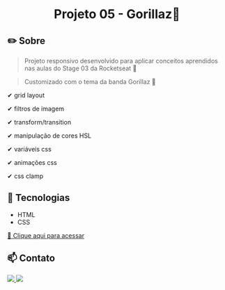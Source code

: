 
  <h1 align="center">Projeto 05 - Gorillaz🎸 </h1>

## ✏️ Sobre

> Projeto responsivo desenvolvido para aplicar conceitos aprendidos nas aulas do Stage 03 da Rocketseat 🚀

> Customizado com o tema da banda Gorillaz 🎨

✔ grid layout

✔ filtros de imagem

✔ transform/transition

✔ manipulação de cores HSL

✔ variáveis css

✔ animações css

✔ css clamp

## 🚀 Tecnologias

- HTML
- CSS


[🔗 Clique aqui para acessar](https://jotapedz.github.io/gorillaz/)

## 📫 Contato

<div>
  <a href="https://www.linkedin.com/in/joaopedrolisboa/" target="_blank">
    <img src="https://img.shields.io/badge/LinkedIn-0077B5?style=for-the-badge&logo=linkedin&logoColor=white">
  </a>
  <a href="mailto:joaolisboa.dev@gmail.com" target="_blank">
    <img src="https://img.shields.io/badge/Gmail-D14836?style=for-the-badge&logo=gmail&logoColor=white">
  </a>
</div>
